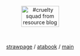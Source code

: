 <p dir="auto"></p>
<p align="center">
<img alt="#cruelty squad from resource blog" class="J9AiF" height="57" src="https://64.media.tumblr.com/d36bc47a5960144ef938cf4ff4b0551a/0fe2737b72e0568f-52/s250x400/f32a47b3cb7b8b8f084c9ad4985528ad93566d3e.pnj" width="101">
</p>
<p dir="auto"></p>
<p align="center" dir="auto">
  <br>
<p align="center"><a href="https://hungry-bug.straw.page/" rel="nofollow">strawpage</a>
 /   
<a href="https://crossofloss.atabook.org/" rel="nofollow">atabook</a>
/
<a href="https://github.com/gothopera/" rel="nofollow">main</a>
<br>

